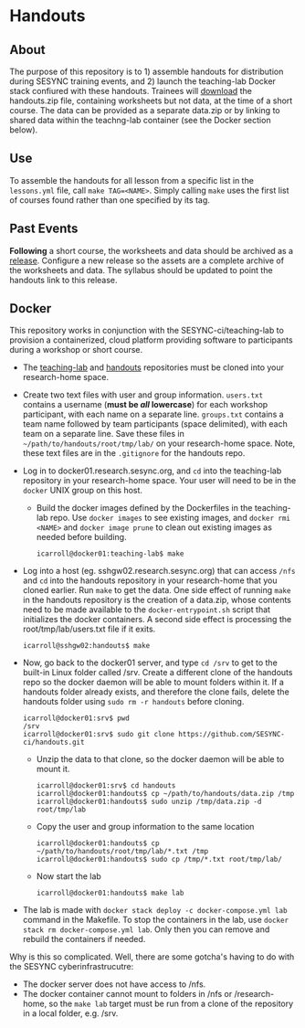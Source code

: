# Handouts

## About

The purpose of this repository is to 1) assemble handouts for distribution during SESYNC training events, and 2) launch the teaching-lab Docker stack confiured with these handouts. Trainees will [download] the handouts.zip file, containing worksheets but not data, at the time of a short course. The data
can be provided as a separate data.zip or by linking to shared data within the teachng-lab container (see the Docker section below).

## Use

To assemble the handouts for all lesson from a specific list in the `lessons.yml` file, call `make TAG=<NAME>`. Simply calling `make` uses the first list of courses found rather than one specified by its tag.

## Past Events

**Following** a short course, the worksheets and data should be archived as a [release]. Configure a new release so the assets are a complete archive of the worksheets and data. The syllabus should be updated to point the handouts link to this release.

[release]: ../../releases
[download]: ../../archive/latest.zip

## Docker

This repository works in conjunction with the SESYNC-ci/teaching-lab to provision a containerized, cloud platform providing software to participants during a workshop or short course.

- The [teaching-lab](https://github.com/sesync-ci/teaching-lab) and [handouts](https://github.com/SESYNC-ci/handouts.git) repositories must be cloned into your research-home space.  

- Create two text files with user and group information.  `users.txt` contains a username (**must be _all_ lowercase**) for each workshop participant, with each name on a separate line.  `groups.txt` contains a team name followed by team participants (space delimited), with each team on a separate line.  Save these files in `~/path/to/handouts/root/tmp/lab/` on your research-home space.  Note, these text files are in the `.gitignore` for the handouts repo. 

- Log in to docker01.research.sesync.org, and `cd` into the teaching-lab repository in your research-home space.  Your user will need to be in the `docker` UNIX group on this host.

  - Build the docker images defined by the Dockerfiles in the teaching-lab repo. Use `docker images` to see existing images, and `docker rmi <NAME>` and `docker image prune` to clean out existing images as needed before building.
    ```
    icarroll@docker01:teaching-lab$ make 
    ```

- Log into a host (eg. sshgw02.research.sesync.org) that can access `/nfs` and `cd` into the handouts repository in your research-home that you cloned earlier.  Run `make` to get the data. One side effect of running `make` in the handouts repository is the creation of a data.zip, whose contents need to be made available to the `docker-entrypoint.sh` script that initializes the docker containers. A second side effect is processing the root/tmp/lab/users.txt file if it exits.
    ```
    icarroll@sshgw02:handouts$ make
    ```

- Now, go back to the docker01 server, and type `cd /srv` to get to the built-in Linux folder called /srv.  Create a different clone of the handouts repo so the docker daemon will be able to mount folders within it.
If a handouts folder already exists, and therefore the clone fails, delete the handouts folder using 
`sudo rm -r handouts` before cloning.    
    ```
    icarroll@docker01:srv$ pwd
    /srv
    icarroll@docker01:srv$ sudo git clone https://github.com/SESYNC-ci/handouts.git
    ```

  - Unzip the data to that clone, so the docker daemon will be able to mount it.
    ```
    icarroll@docker01:srv$ cd handouts
    icarroll@docker01:handouts$ cp ~/path/to/handouts/data.zip /tmp
    icarroll@docker01:handouts$ sudo unzip /tmp/data.zip -d root/tmp/lab
    ```

  - Copy the user and group information to the same location
    ```
    icarroll@docker01:handouts$ cp ~/path/to/handouts/root/tmp/lab/*.txt /tmp
    icarroll@docker01:handouts$ sudo cp /tmp/*.txt root/tmp/lab/
    ```

  - Now start the lab
    ```
    icarroll@docker01:handouts$ make lab
    ```

- The lab is made with `docker stack deploy -c docker-compose.yml lab` command in the Makefile.  To stop the containers in the lab, use `docker stack rm docker-compose.yml lab`.  Only then you can remove and rebuild the containers if needed. 

Why is this so complicated. Well, there are some gotcha's having to do with the SESYNC cyberinfrastrucutre:
- The docker server does not have access to /nfs.
- The docker container cannot mount to folders in  /nfs or /research-home, so the `make lab` target must be run from a clone of the repository in a local folder, e.g. /srv.
